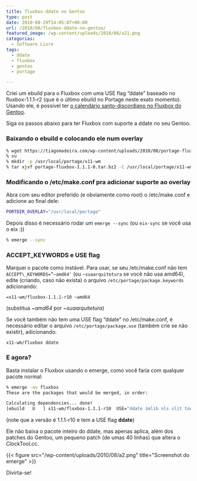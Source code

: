 ```yaml
---
title: fluxbox-ddate no Gentoo
type: post
date: 2010-08-29T14:05:07+00:00
url: /2010/08/fluxbox-ddate-no-gentoo/
featured_image: /wp-content/uploads/2010/08/a21.png
categorias:
  - Software Livre
tags:
  - ddate
  - fluxbox
  - gentoo
  - portage

---
```

Criei um ebuild para o Fluxbox com uma USE flag “ddate” baseado no fluxbox-1.1.1-r2 (que é o último ebuild no Portage neste exato momento). Usando ele, é possível ter [o calendário santo-discordiano no Fluxbox do Gentoo][1].

Siga os passos abaixo para ter Fluxbox com suporte a ddate no seu Gentoo.

### Baixando o ebuild e colocando ele num overlay

```bash
% wget https://tiagomadeira.com/wp-content/uploads/2010/08/portage-fluxbox-1.1.1-0.tar.bz2
% su
% mkdir -p /usr/local/portage/x11-wm
% tar xjvf portage-fluxbox-1.1.1-0.tar.bz2 -C /usr/local/portage/x11-wm
```

### Modificando o /etc/make.conf pra adicionar suporte ao overlay

Abra com seu editor preferido (e obviamente como root) o /etc/make.conf e adicione ao final dele:

```bash
PORTDIR_OVERLAY="/usr/local/portage"
```

Depois disso é necessário rodar um `emerge --sync` (ou `eix-sync` se você usa o eix :))

```bash
% emerge --sync
```

### ACCEPT_KEYWORDS e USE flag

Marquei o pacote como instável. Para usar, se seu /etc/make.conf não tem `ACCEPT\_KEYWORDS=”~amd64″` (ou `~suaarquitetura` se você não usa amd64), edite (criando, caso não exista) o arquivo `/etc/portage/package.keywords` adicionando:

```
=x11-wm/fluxbox-1.1.1-r10 ~amd64
```

(substitua _~amd64_ por _~suaarquitetura_)

Se você também não tem uma USE flag “ddate” no /etc/make.conf, é necessário editar o arquivo `/etc/portage/package.use` (também crie se não existir), adicionando:

```
x11-wm/fluxbox ddate
```

### E agora?

Basta instalar o Fluxbox usando o emerge, como você faria com qualquer pacote normal:

```bash
% emerge -av fluxbox
These are the packages that would be merged, in order:

Calculating dependencies... done!
[ebuild   U   ] x11-wm/fluxbox-1.1.1-r10  USE="ddate imlib nls slit toolbar truetype vim-syntax -gnome -newmousefocus -xinerama" 0 kB [1]
```

(note que a versão é 1.1.1-r10 e tem a USE flag **ddate**)

Ele não baixa o pacote inteiro do ddate, mas apenas aplica, além dos patches do Gentoo, um pequeno patch (de umas 40 linhas) que altera o ClockTool.cc.

{{< figure src="/wp-content/uploads/2010/08/a2.png" title="Screenshot do emerge" >}}

Divirta-se!

 [1]: /2010/08/calendario-santo-discordiano-no-fluxbox/
